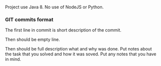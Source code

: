 Project use Java 8. No use of NodeJS or Python.



### GIT commits format

The first line in commit is short description of the commit.

Then should be empty line.

Then should be full description what and why was done. Put notes about the task that you solved and how it was soved. Put any notes that you have in mind.
